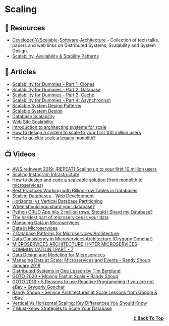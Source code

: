
# Scaling

## 📘 Resources

- [Developer-Y/Scalable-Software-Architecture](https://github.com/Developer-Y/Scalable-Software-Architecture) - Collection of tech talks, papers and web links on Distributed Systems, Scalability and System Design.
- [Scalability, Availability & Stability Patterns](http://www.slideshare.net/jboner/scalability-availability-stability-patterns/)

## 📕 Articles
- [Scalability for Dummies - Part 1: Clones](https://www.lecloud.net/post/7295452622/scalability-for-dummies-part-1-clones)
- [Scalability for Dummies - Part 2: Database](https://www.lecloud.net/post/7994751381/scalability-for-dummies-part-2-database)
- [Scalability for Dummies - Part 3: Cache](https://www.lecloud.net/post/9246290032/scalability-for-dummies-part-3-cache)
- [Scalability for Dummies - Part 4: Asynchronism](https://www.lecloud.net/post/9699762917/scalability-for-dummies-part-4-asynchronism)
- [Scalable System Design Patterns](http://horicky.blogspot.com/2010/10/scalable-system-design-patterns.html)
- [Scalable System Design](http://horicky.blogspot.com/2008/02/scalable-system-design.html)
- [Database Scalability](http://horicky.blogspot.com/2008/03/database-scalability.html)
- [Web Site Scalability](http://horicky.blogspot.com/2008/03/web-site-scalability.html)
- [Introduction to architecting systems for scale](https://lethain.com/introduction-to-architecting-systems-for-scale/#platform_layer)
- [How to design a system to scale to your first 100 million users](https://levelup.gitconnected.com/how-to-design-a-system-to-scale-to-your-first-100-million-users-4450a2f9703d)
- [How to quickly scale a legacy monolith?](https://event-driven.io/en/how_to_quickly_scale_a_legacy_monolith/)

## 📺 Videos
- [AWS re:Invent 2019: [REPEAT] Scaling up to your first 10 million users ](https://www.youtube.com/watch?v=kKjm4ehYiMs)
- [Scaling Instagram Infrastructure](https://www.youtube.com/watch?v=hnpzNAPiC0E)
- [How to design and code a scaleable solution (from monolith to microservices)](https://www.youtube.com/watch?v=rzjy2DDPwio)
- [Best Practices Working with Billion-row Tables in Databases](https://www.youtube.com/watch?v=wj7KEMEkMUE)
- [Scaling Databases - Web Development](https://www.youtube.com/watch?v=dkhOZOmV7Fo)
- [Horizontal vs Vertical Database Partitioning](https://www.youtube.com/watch?v=QA25cMWp9Tk)
- [When should you shard your database?](https://www.youtube.com/watch?v=iHNovZUZM3A)
- [Python CRUD App hits 2 million rows, Should I Shard my Database?](https://www.youtube.com/watch?v=aXD4tWbkoJo)
- [The hardest part of microservices is your data](https://www.youtube.com/watch?v=MrV0DqTqpFU)
- [Managing Data in Microservices](https://www.youtube.com/watch?v=E8-e-3fRHBw)
- [Data in Microservices](https://www.youtube.com/watch?v=31AD6Nobt1o)
- [7 Database Patterns for Microservices Architecture](https://www.youtube.com/watch?v=a_XMsSNdUQA)
- [Data Consistency in Microservices Architecture (Grygoriy Gonchar)](https://www.youtube.com/watch?v=CFdPDfXy6Y0)
- [MICROSERVICES ARCHITECTURE | INTER MICROSERVICES COMMUNICATION | PART - 7](https://www.youtube.com/watch?v=552Zf6ZE6GE)
- [Data Design and Modeling for Microservices](https://www.youtube.com/watch?v=KPtLbSEFe6c)
- [Managing Data at Scale: Microservices and Events - Randy Shoup January 2018](https://www.youtube.com/watch?v=tkxJk01Wz6Y)
- [Distributed Systems in One Lesson by Tim Berglund](https://www.youtube.com/watch?v=Y6Ev8GIlbxc)
- [GOTO 2020 • Moving Fast at Scale • Randy Shoup](https://www.youtube.com/watch?v=R3rXXY6WZ50)
- [GOTO 2018 • 5 Reasons to use Reactive Programming if you are not eBay • Grygoriy Gonchar](https://www.youtube.com/watch?v=DIQ9aNkjKZ8)
- [Randy Shoup - Service Architectures at Scale Lessons from Google & eBay](https://www.youtube.com/watch?v=fhm4QnyWvUo)
- [Vertical Vs Horizontal Scaling: Key Differences You Should Know](https://www.youtube.com/watch?v=dvRFHG2-uYs)
- [7 Must-know Strategies to Scale Your Database](https://www.youtube.com/watch?v=_1IKwnbscQU)

<div align="right">
  <b><a href="#contents">↥ Back To Top</a></b>
</div>
